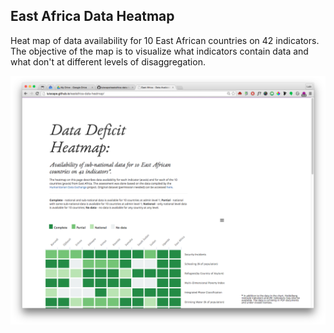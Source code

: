 ## East Africa Data Heatmap
Heat map of data availability for 10 East African countries on 42 indicators. The objective of the map is to visualize what indicators contain data and what don't at different levels of disaggregation.

![Screen grab.](screengrab.png "Screen-grab")